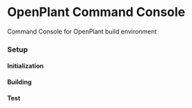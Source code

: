 # OpenPlant Command Console
Command Console for OpenPlant build environment

### Setup

#### Initialization

#### Building

#### Test

